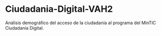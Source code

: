 # Ciudadania-Digital-VAH2
Análisis demográfico del acceso de la ciudadanía al programa del MinTIC Ciudadanía Digital. 
